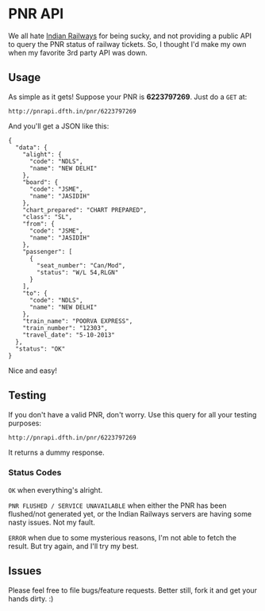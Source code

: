PNR API
======

We all hate [Indian Railways](http://indianrail.gov.in) for being sucky, and not providing a public API to query the PNR status of railway tickets. So, I thought I'd make my own when my favorite 3rd party API was down.

## Usage ##

As simple as it gets! Suppose your PNR is __6223797269__. Just do a ``GET`` at:

```
http://pnrapi.dfth.in/pnr/6223797269
```

And you'll get a JSON like this:

```
{
  "data": {
    "alight": {
      "code": "NDLS", 
      "name": "NEW DELHI"
    }, 
    "board": {
      "code": "JSME", 
      "name": "JASIDIH"
    }, 
    "chart_prepared": "CHART PREPARED", 
    "class": "SL", 
    "from": {
      "code": "JSME", 
      "name": "JASIDIH"
    }, 
    "passenger": [
      {
        "seat_number": "Can/Mod", 
        "status": "W/L 54,RLGN"
      }
    ], 
    "to": {
      "code": "NDLS", 
      "name": "NEW DELHI"
    }, 
    "train_name": "POORVA EXPRESS", 
    "train_number": "12303", 
    "travel_date": "5-10-2013"
  }, 
  "status": "OK"
}
```

Nice and easy!


## Testing ##

If you don't have a valid PNR, don't worry.
Use this query for all your testing purposes:
```
http://pnrapi.dfth.in/pnr/6223797269
```
It returns a dummy response.

### Status Codes ###

``OK`` when everything's alright.

``PNR FLUSHED / SERVICE UNAVAILABLE`` when either the PNR has been flushed/not generated yet, or the Indian Railways servers are having some nasty issues. Not my fault.

``ERROR`` when due to some mysterious reasons, I'm not able to fetch the result. But try again, and I'll try my best.

## Issues ##

Please feel free to file bugs/feature requests. Better still, fork it and get your hands dirty. :)
